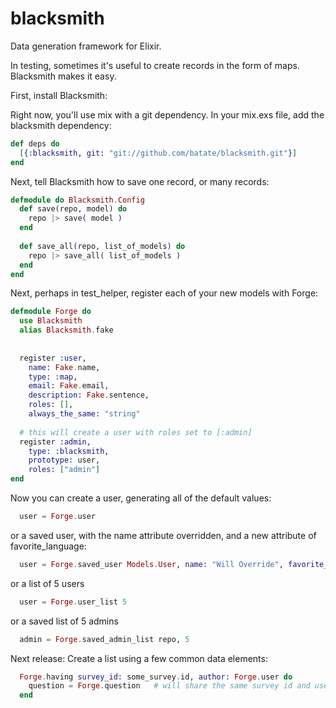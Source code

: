 blacksmith
==========

Data generation framework for Elixir. 

In testing, sometimes it's useful to create records in the form of maps. Blacksmith makes it easy. 


First, install Blacksmith:

Right now, you'll use mix with a git dependency. In your mix.exs file, add the blacksmith dependency:

~~~elixir
def deps do
  [{:blacksmith, git: "git://github.com/batate/blacksmith.git"}]
end
~~~

Next, tell Blacksmith how to save one record, or many records:

~~~elixir
defmodule do Blacksmith.Config
  def save(repo, model) do
    repo |> save( model )
  end
  
  def save_all(repo, list_of_models) do
    repo |> save_all( list_of_models )
  end
end
~~~

Next, perhaps in test_helper, register each of your new models with Forge:

~~~elixir
defmodule Forge do
  use Blacksmith
  alias Blacksmith.fake
  
  
  register :user, 
    name: Fake.name,          
    type: :map, 
    email: Fake.email, 
    description: Fake.sentence, 
    roles: [], 
    always_the_same: "string"
    
  # this will create a user with roles set to [:admin]
  register :admin, 
    type: :blacksmith, 
    prototype: user,
    roles: ["admin"]
end

~~~

Now you can create a user, generating all of the default values:

~~~elixir
  user = Forge.user
~~~

or a saved user, with the name attribute overridden, and a new attribute of favorite_language:

~~~elixir
  user = Forge.saved_user Models.User, name: "Will Override", favorite_language: "Elixir"
~~~

or a list of 5 users

~~~elixir
  user = Forge.user_list 5
~~~

or a saved list of 5 admins

~~~elixir
  admin = Forge.saved_admin_list repo, 5
~~~


Next release: Create a list using a few common data elements:

~~~elixir
  Forge.having survey_id: some_survey.id, author: Forge.user do
    question = Forge.question   # will share the same survey id and user from above
  end
~~~

